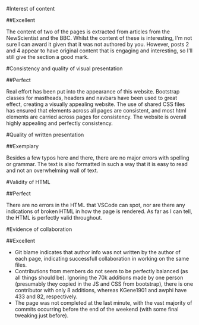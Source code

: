 #Interest of content

##Excellent

The content of two of the pages is extracted from articles from the NewScientist and the BBC. Whilst the content of these is interesting, I'm not sure I can award
it given that it was not authored by you. However, posts 2 and 4 appear to have original content that is engaging and interesting, so I'll still give the section a good mark.

#Consistency and quality of visual presentation

##Perfect

Real effort has been put into the appearance of this website. Bootstrap classes for mastheads, headers and navbars have been used to great effect, creating a visually appealing website. The use of shared CSS files has ensured that elements across all pages are consistent, and most html elements are carried across pages for consistency. The website is overall highly appealing and perfectly consistency.

#Quality of written presentation

##Exemplary

Besides a few typos here and there, there are no major errors with spelling or grammar. The text is also formatted in such a way that it is easy to read and not an overwhelming wall of text.

#Validity of HTML

##Perfect

There are no errors in the HTML that VSCode can spot, nor are there any indications of broken HTML in how the page is rendered. As far as I can tell, the HTML is perfectly valid throughout.

#Evidence of collaboration

##Excellent

* Git blame indicates that author info was not written by the author of each page, indicating successfull collaboration in working on the same files.
* Contributions from members do not seem to be perfectly balanced (as all things should be). Ignoring the 70k additions made by one person (presumably they copied in the JS and CSS from bootstrap), there is one contributor with only 8 additions, whereas KGene1901 and awphi have 433 and 82, respectively. 
* The page was not completed at the last minute, with the vast majority of commits occurring before the end of the weekend (with some final tweaking just before). 